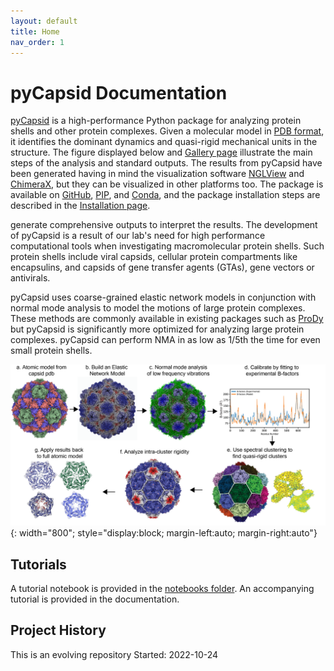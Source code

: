 ```yaml
---
layout: default
title: Home
nav_order: 1
---
```


# pyCapsid Documentation

[pyCapsid](https://github.com/luquelab/pyCapsid) is a high-performance Python package for analyzing protein shells and other protein complexes. Given a molecular model in [PDB format](https://pdb101.rcsb.org/learn/guide-to-understanding-pdb-data/introduction), it identifies the dominant dynamics and quasi-rigid mechanical units in the structure. The figure displayed below and [Gallery page](https://luquelab.github.io/pyCapsid/gallery/) illustrate the main steps of the analysis and standard outputs. The results from pyCapsid have been generated having in mind the visualization software [NGLView](http://nglviewer.org/nglview/latest/) and [ChimeraX](https://www.cgl.ucsf.edu/chimerax/), but they can be visualized in other platforms too. The package is available on [GitHub](https://github.com/luquelab/pyCapsid), [PIP](https://pypi.org/project/pyCapsid/), and [Conda](https://anaconda.org/luque_lab/pycapsid), and the package installation steps are described in the [Installation page](https://luquelab.github.io/pyCapsid/installation/).

generate comprehensive outputs to interpret the results. The development of pyCapsid is a result of our lab's need for
high performance computational tools when investigating macromolecular protein shells. Such protein shells include viral capsids, cellular 
protein compartments like encapsulins, and capsids of gene transfer agents (GTAs), gene vectors or antivirals.

pyCapsid uses coarse-grained elastic network models in conjunction with normal mode analysis to model the motions of large 
protein complexes. These methods are commonly available in existing packages such as [ProDy](http://prody.csb.pitt.edu/)
but pyCapsid is significantly more optimized for analyzing large protein complexes. pyCapsid can perform NMA in as low as
1/5th the time for even small protein shells.

![myimg](figure_process_overview_07_13_CB.png){: width="800"; style="display:block; margin-left:auto; margin-right:auto"}



## Tutorials
A tutorial notebook is provided in the [notebooks folder](https://github.com/luquelab/pyCapsid/tree/main/notebooks).
An accompanying tutorial is provided in the documentation.

## Project History
This is an evolving repository
Started: 2022-10-24
